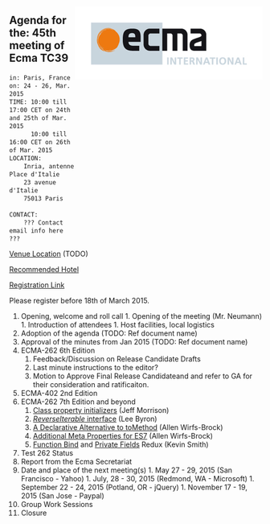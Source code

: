 <img src="../images/Ecma_RVB-003.jpg"
     align="right" alt="" />

## Agenda for the: 45th meeting of Ecma TC39

    in: Paris, France
    on: 24 - 26, Mar. 2015
    TIME: 10:00 till 17:00 CET on 24th and 25th of Mar. 2015
          10:00 till 16:00 CET on 26th of Mar. 2015
    LOCATION:
        Inria, antenne Place d'Italie
        23 avenue d'Italie
        75013 Paris

    CONTACT:
        ??? Contact email info here ???

[Venue Location]() (TODO)

[Recommended Hotel](http://www.ibis.com/gb/hotel-1803-ibis-paris-place-d-italie-13th/index.shtml)

[Registration Link](https://ecma.doodle.com/cpysx56wd5fyqdpy)

Please register before 18th of March 2015.

  1. Opening, welcome and roll call
    1. Opening of the meeting (Mr. Neumann)
    1. Introduction of attendees
    1. Host facilities, local logistics
  1. Adoption of the agenda (TODO: Ref document name)
  1. Approval of the minutes from Jan 2015 (TODO: Ref document name)
  1. ECMA-262 6th Edition
     1. Feedback/Discussion on Release Candidate Drafts
     2. Last minute instructions to the editor?
     3. Motion to Approve Final Release Candidateand and refer to GA for their consideration and ratificaiton.
  1. ECMA-402 2nd Edition
  1. ECMA-262 7th Edition and beyond
     1. [Class property initializers](https://gist.github.com/jeffmo/054df782c05639da2adb) (Jeff Morrison)
     1. [*ReverseIterable* interface](https://github.com/leebyron/ecmascript-reverse-iterator) (Lee Byron)
     1. [A Declarative Alternative to toMethod](https://github.com/allenwb/ESideas/blob/master/dcltomethod.md) (Allen Wirfs-Brock)
     1. [Additional Meta Properties for ES7](https://github.com/allenwb/ESideas/blob/master/ES7MetaProps.md) (Allen Wirfs-Brock)
     1. [Function Bind](https://github.com/zenparsing/es-function-bind) and [Private Fields](https://github.com/zenparsing/es-private-fields) Redux (Kevin Smith)
  1. Test 262 Status
  1. Report from the Ecma Secretariat
  1. Date and place of the next meeting(s)
    1. May 27 - 29, 2015 (San Francisco - Yahoo)
    1. July, 28 - 30, 2015 (Redmond, WA - Microsoft)
    1. September 22 - 24, 2015 (Potland, OR - jQuery)
    1. November 17 - 19, 2015 (San Jose - Paypal)
  1.  Group Work Sessions
  1.  Closure
